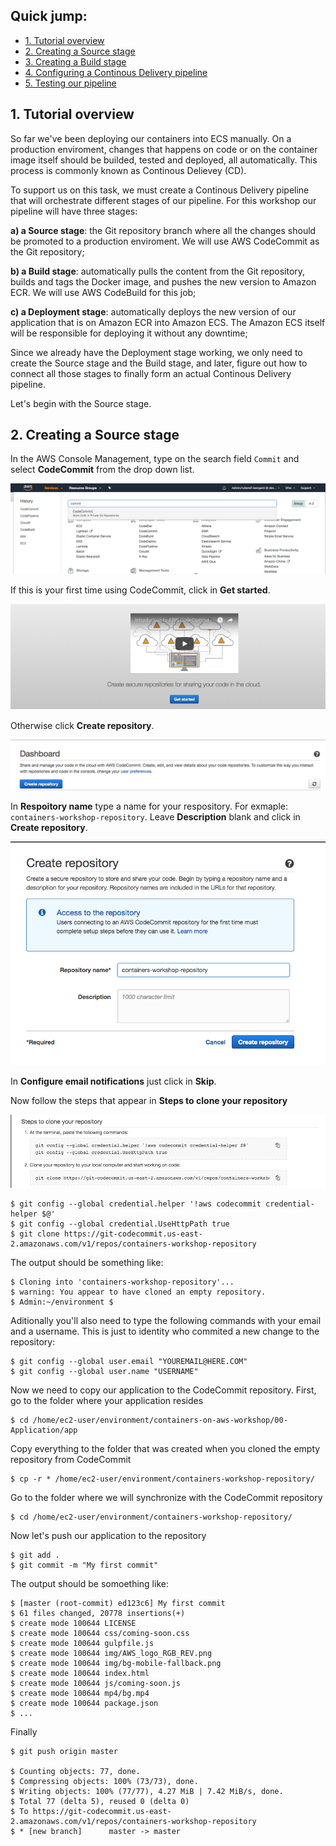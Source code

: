 ## Quick jump:

* [1. Tutorial overview](/06-CDECS#1-tutorial-overview)
* [2. Creating a Source stage](/06-CDECS#2-creating-a-source-stage)
* [3. Creating a Build stage](/06-CDECS#3-creating-a-build-stage)
* [4. Configuring a Continous Delivery pipeline](/06-CDECS#4-configuring-a-continous-delivery-pipeline)
* [5. Testing our pipeline](/06-CDECS#5-testing-our-pipeline)

## 1. Tutorial overview

So far we've been deploying our containers into ECS manually. On a production enviroment, changes that happens on code or on the container image itself should be builded, tested and deployed, all automatically. This process is commonly known as Continous Delievey (CD).

To support us on this task, we must create a Continous Delivery pipeline that will orchestrate different stages of our pipeline. For this workshop our pipeline will have three stages:

**a) a Source stage**: the Git repository branch where all the changes should be promoted to a production enviroment. We will use AWS CodeCommit as the Git repository;

**b) a Build stage**: automatically pulls the content from the Git repository, builds and tags the Docker image, and pushes the new version to Amazon ECR. We will use AWS CodeBuild for this job;

**c) a Deployment stage**: automatically deploys the new version of our application that is on Amazon ECR into Amazon ECS. The Amazon ECS itself will be responsible for deploying it without any downtime;

Since we already have the Deployment stage working, we only need to create the Source stage and the Build stage, and later, figure out how to connect all those stages to finally form an actual Continous Delivery pipeline. 

Let's begin with the Source stage.

## 2. Creating a Source stage

In the AWS Console Management, type on the search field `Commit` and select **CodeCommit** from the drop down list.

![CodeCommit](/06-CDECS/images/codecommit.png)

If this is your first time using CodeCommit, click in **Get started**.

![Get started with CodeCommit](/06-CDECS/images/codecommit_get_started.png)

Otherwise click **Create repository**.

![CodeCommit create repository](/06-CDECS/images/codecommit_create_repository.png)

In **Respoitory name** type a name for your respository. For exmaple: `containers-workshop-repository`. Leave **Description** blank and click in **Create repository**.

![CodeCommit create repository](/06-CDECS/images/codecommit_create_repository_II.png)

In **Configure email notifications** just click in **Skip**.

Now follow the steps that appear in **Steps to clone your repository** 

![CodeCommit clone respository](/06-CDECS/images/codecommit_clone_repository.png)

    $ git config --global credential.helper '!aws codecommit credential-helper $@'
    $ git config --global credential.UseHttpPath true
    $ git clone https://git-codecommit.us-east-2.amazonaws.com/v1/repos/containers-workshop-repository

The output should be something like:

    $ Cloning into 'containers-workshop-repository'...
    $ warning: You appear to have cloned an empty repository.
    $ Admin:~/environment $

Aditionally you'll also need to type the following commands with your email and a username. This is just to identity who commited a new change to the repository:

    $ git config --global user.email "YOUREMAIL@HERE.COM"
    $ git config --global user.name "USERNAME"

Now we need to copy our application to the CodeCommit repository. First, go to the folder where your application resides

    $ cd /home/ec2-user/environment/containers-on-aws-workshop/00-Application/app

Copy everything to the folder that was created when you cloned the empty repository from CodeCommit

    $ cp -r * /home/ec2-user/environment/containers-workshop-repository/

Go to the folder where we will synchronize with the CodeCommit repository

    $ cd /home/ec2-user/environment/containers-workshop-repository/

Now let's push our application to the repository

    $ git add .
    $ git commit -m "My first commit"

The output should be somoething like:

    $ [master (root-commit) ed123c6] My first commit
    $ 61 files changed, 20778 insertions(+)
    $ create mode 100644 LICENSE
    $ create mode 100644 css/coming-soon.css
    $ create mode 100644 gulpfile.js
    $ create mode 100644 img/AWS_logo_RGB_REV.png
    $ create mode 100644 img/bg-mobile-fallback.png
    $ create mode 100644 index.html
    $ create mode 100644 js/coming-soon.js
    $ create mode 100644 mp4/bg.mp4
    $ create mode 100644 package.json
    $ ...

Finally

    $ git push origin master

    $ Counting objects: 77, done.
    $ Compressing objects: 100% (73/73), done.
    $ Writing objects: 100% (77/77), 4.27 MiB | 7.42 MiB/s, done.
    $ Total 77 (delta 5), reused 0 (delta 0)
    $ To https://git-codecommit.us-east-2.amazonaws.com/v1/repos/containers-workshop-repository
    $ * [new branch]      master -> master

